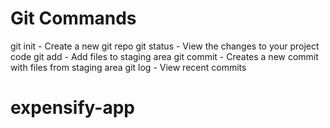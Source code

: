 # Git Commands

git init - Create a new git repo
git status - View the changes to your project code
git add - Add files to staging area
git commit - Creates a new commit with files from staging area
git log - View recent commits
# expensify-app
